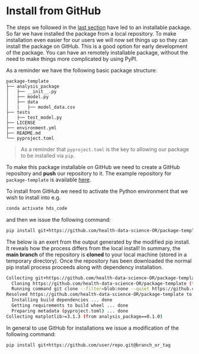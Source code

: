 # Install from GitHub

The steps we followed in the [last section](./01_local.md) have led to an installable package. So far we have installed the package from a local repository. To make installation even easier for our users we will now set things up so they can install the package on GitHub.  This is a good option for early development of the package. You can have an remotely installable package, without the need to make things more complicated by using PyPI. 

As a reminder we have the following basic package structure:

```
package-template
├── analysis_package
│   ├── __init__.py
│   ├── model.py
│   ├── data
│   |   ├── model_data.csv
├── tests
│   ├── test_model.py
├── LICENSE
├── environment.yml
├── README.md
└── pyproject.toml
```

> As a reminder that `pyproject.toml` is the key to allowing our package to be installed via `pip`. 

To make this package installable on GitHub we need to create a GitHub repository and **push** our repository to it.  The example repository for `package-template` is available [here](https://github.com/health-data-science-OR/package-template).

To install from GitHub we need to activate the Python environment that we wish to install into e.g. 

```bash
conda activate hds_code
```

and then we issue the following command:

```bash
pip install git+https://github.com/health-data-science-OR/package-template@main
```

The below is an exert from the output generated by the modified pip install. It reveals how the process differs from the local install!  In summary, the **main branch** of the repository is **cloned** to your local machine (stored in a temporary directory). Once the repository has been downloaded the normal pip install process proceeds along with dependency installation.

```bash
Collecting git+https://github.com/health-data-science-OR/package-template@main
  Cloning https://github.com/health-data-science-OR/package-template (to revision main) to /tmp/pip-req-build-raw3ilfx
  Running command git clone --filter=blob:none --quiet https://github.com/health-data-science-OR/package-template /tmp/pip-req-build-raw3ilfx
Resolved https://github.com/health-data-science-OR/package-template to commit cc91d307285b9f10f9cab8cc8290525d84637352
  Installing build dependencies ... done
  Getting requirements to build wheel ... done
  Preparing metadata (pyproject.toml) ... done
Collecting matplotlib>=3.1.3 (from analysis_package==0.1.0)
```

In general to use GitHub for installations we issue a modification of the following command:

```bash
pip install git+https://github.com/user/repo.git@branch_or_tag
```





